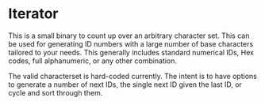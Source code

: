 # Iterator

This is a small binary to count up over an arbitrary character set. This can be used for generating ID numbers with a large number of base characters tailored to your needs. This generally includes standard numerical IDs, Hex codes, full alphanumeric, or any other combination. 

The valid characterset is hard-coded currently. The intent is to have options to generate a number of next IDs, the single next ID given the last ID, or cycle and sort through them.

